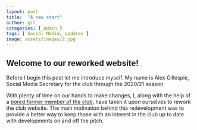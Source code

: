 ```yaml
---
layout: post
title:  "A new start"
author: gil
categories: [ Admin ]
tags: [ Social Media, Updates ]
image: assets/images/2.jpg
---
```


## Welcome to our reworked website!

Before I begin this post let me introduce myself.
My name is Alex Gillespie, Social Media Secretary for the club through the 2020/21 season.

With plenty of time on our hands to make changes, I, along with the help of a [bored former member of the club](https://www.pettey.co.uk), have taken it upon ourselves to rework the club website.
The main motivation behind this redevelopment was to provide a better way to keep those with an interest in the club up to date with developments on and off the pitch.


